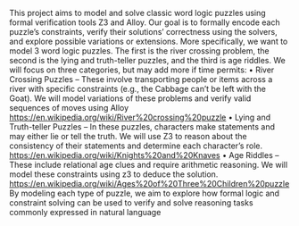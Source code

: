 This project aims to model and solve classic word logic puzzles using formal
verification tools Z3 and Alloy. Our goal is to formally encode each puzzle’s
constraints, verify their solutions’ correctness using the solvers, and explore
possible variations or extensions. More specifically, we want to model 3 word
logic puzzles. The first is the river crossing problem, the second is the lying
and truth-teller puzzles, and the third is age riddles. We will focus on three
categories, but may add more if time permits:
• River Crossing Puzzles – These involve transporting people or items
across a river with specific constraints (e.g., the Cabbage can’t be left with
the Goat). We will model variations of these problems and verify valid
sequences of moves using Alloy
https://en.wikipedia.org/wiki/River%20crossing%20puzzle
• Lying and Truth-teller Puzzles – In these puzzles, characters make
statements and may either lie or tell the truth. We will use Z3 to reason
about the consistency of their statements and determine each character’s
role.
https://en.wikipedia.org/wiki/Knights%20and%20Knaves
• Age Riddles – These include relational age clues and require arithmetic
reasoning. We will model these constraints using z3 to deduce the solution.
https://en.wikipedia.org/wiki/Ages%20of%20Three%20Children%20puzzle
By modeling each type of puzzle, we aim to explore how formal logic and
constraint solving can be used to verify and solve reasoning tasks commonly
expressed in natural language